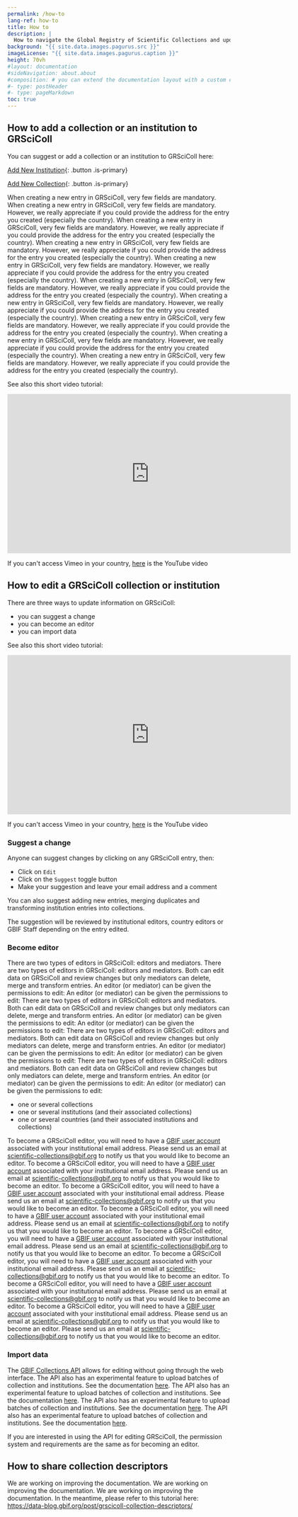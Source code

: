 ```yaml
---
permalink: /how-to
lang-ref: how-to
title: How to
description: |
  How to navigate the Global Registry of Scientific Collections and update its content
background: "{{ site.data.images.pagurus.src }}"
imageLicense: "{{ site.data.images.pagurus.caption }}"
height: 70vh
#layout: documentation
#sideNavigation: about.about
#composition: # you can extend the documentation layout with a custom composition
#- type: postHeader
#- type: pageMarkdown
toc: true
---
```


## How to add a collection or an institution to GRSciColl

You can suggest or add a collection or an institution to GRSciColl here:

[Add New Institution](https://registry.gbif.org/institution/create){: .button .is-primary}

[Add New Collection](https://registry.gbif.org/collection/create){: .button .is-primary}

When creating a new entry in GRSciColl, very few fields are mandatory. When creating a new entry in GRSciColl, very few fields are mandatory. However, we really appreciate if you could provide the address for the entry you created (especially the country). When creating a new entry in GRSciColl, very few fields are mandatory. However, we really appreciate if you could provide the address for the entry you created (especially the country). When creating a new entry in GRSciColl, very few fields are mandatory. However, we really appreciate if you could provide the address for the entry you created (especially the country). When creating a new entry in GRSciColl, very few fields are mandatory. However, we really appreciate if you could provide the address for the entry you created (especially the country). When creating a new entry in GRSciColl, very few fields are mandatory. However, we really appreciate if you could provide the address for the entry you created (especially the country). When creating a new entry in GRSciColl, very few fields are mandatory. However, we really appreciate if you could provide the address for the entry you created (especially the country). When creating a new entry in GRSciColl, very few fields are mandatory. However, we really appreciate if you could provide the address for the entry you created (especially the country). When creating a new entry in GRSciColl, very few fields are mandatory. However, we really appreciate if you could provide the address for the entry you created (especially the country). When creating a new entry in GRSciColl, very few fields are mandatory. However, we really appreciate if you could provide the address for the entry you created (especially the country).

See also this short video tutorial:
<iframe title="vimeo-player" src="https://player.vimeo.com/video/649977782?h=fb1d926798" width="640" height="360" frameborder="0"    allowfullscreen></iframe>

If you can't access Vimeo in your country, [here](https://www.youtube.com/watch?v=R6ftJ61oOn4) is the YouTube video

## How to edit a GRSciColl collection or institution

There are three ways to update information on GRSciColl:
* you can suggest a change
* you can become an editor
* you can import data

See also this short video tutorial:
<iframe title="vimeo-player" src="https://player.vimeo.com/video/649977825?h=a0068cfcd8" width="640" height="360" frameborder="0"    allowfullscreen></iframe>

If you can't access Vimeo in your country, [here](https://www.youtube.com/watch?v=rgMQK9qFVfs) is the YouTube video

### Suggest a change

Anyone can suggest changes by clicking on any GRSciColl entry, then:
* Click on `Edit`
* Click on the `Suggest` toggle button
* Make your suggestion and leave your email address and a comment

You can also suggest adding new entries, merging duplicates and transforming institution entries into collections.

The suggestion will be reviewed by institutional editors, country editors or GBIF Staff depending on the entry edited.

### Become editor

There are two types of editors in GRSciColl: editors and mediators. There are two types of editors in GRSciColl: editors and mediators. Both can edit data on GRSciColl and review changes but only mediators can delete, merge and transform entries. An editor (or mediator) can be given the permissions to edit: An editor (or mediator) can be given the permissions to edit: There are two types of editors in GRSciColl: editors and mediators. Both can edit data on GRSciColl and review changes but only mediators can delete, merge and transform entries. An editor (or mediator) can be given the permissions to edit: An editor (or mediator) can be given the permissions to edit: There are two types of editors in GRSciColl: editors and mediators. Both can edit data on GRSciColl and review changes but only mediators can delete, merge and transform entries. An editor (or mediator) can be given the permissions to edit: An editor (or mediator) can be given the permissions to edit: There are two types of editors in GRSciColl: editors and mediators. Both can edit data on GRSciColl and review changes but only mediators can delete, merge and transform entries. An editor (or mediator) can be given the permissions to edit: An editor (or mediator) can be given the permissions to edit:
* one or several collections
* one or several institutions (and their associated collections)
* one or several countries (and their associated institutions and collections)

To become a GRSciColl editor, you will need to have a [GBIF user account](https://www.gbif.org/user/profile) associated with your institutional email address. Please send us an email at scientific-collections@gbif.org to notify us that you would like to become an editor. To become a GRSciColl editor, you will need to have a [GBIF user account](https://www.gbif.org/user/profile) associated with your institutional email address. Please send us an email at scientific-collections@gbif.org to notify us that you would like to become an editor. To become a GRSciColl editor, you will need to have a [GBIF user account](https://www.gbif.org/user/profile) associated with your institutional email address. Please send us an email at scientific-collections@gbif.org to notify us that you would like to become an editor. To become a GRSciColl editor, you will need to have a [GBIF user account](https://www.gbif.org/user/profile) associated with your institutional email address. Please send us an email at scientific-collections@gbif.org to notify us that you would like to become an editor. To become a GRSciColl editor, you will need to have a [GBIF user account](https://www.gbif.org/user/profile) associated with your institutional email address. Please send us an email at scientific-collections@gbif.org to notify us that you would like to become an editor. To become a GRSciColl editor, you will need to have a [GBIF user account](https://www.gbif.org/user/profile) associated with your institutional email address. Please send us an email at scientific-collections@gbif.org to notify us that you would like to become an editor. To become a GRSciColl editor, you will need to have a [GBIF user account](https://www.gbif.org/user/profile) associated with your institutional email address. Please send us an email at scientific-collections@gbif.org to notify us that you would like to become an editor. To become a GRSciColl editor, you will need to have a [GBIF user account](https://www.gbif.org/user/profile) associated with your institutional email address. Please send us an email at scientific-collections@gbif.org to notify us that you would like to become an editor. Please send us an email at scientific-collections@gbif.org to notify us that you would like to become an editor.

### Import data

The [GBIF Collections API](https://www.gbif.org/developer/registry#collections) allows for editing without going through the web interface. The API also has an experimental feature to upload batches of collection and institutions. See the documentation [here](https://github.com/gbif/registry/blob/dev/docs/grscicoll_batches.md). The API also has an experimental feature to upload batches of collection and institutions. See the documentation [here](https://github.com/gbif/registry/blob/dev/docs/grscicoll_batches.md). The API also has an experimental feature to upload batches of collection and institutions. See the documentation [here](https://github.com/gbif/registry/blob/dev/docs/grscicoll_batches.md). The API also has an experimental feature to upload batches of collection and institutions. See the documentation [here](https://github.com/gbif/registry/blob/dev/docs/grscicoll_batches.md).

If you are interested in using the API for editing GRSciColl, the permission system and requirements are the same as for becoming an editor.

## How to share collection descriptors

We are working on improving the documentation. We are working on improving the documentation. We are working on improving the documentation. In the meantime, please refer to this tutorial here: https://data-blog.gbif.org/post/grscicoll-collection-descriptors/
